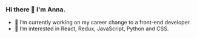 ### Hi there 👋 I'm Anna.

- 🌱 I’m currently working on my career change to a front-end developer.
- 👀 I’m interested in React, Redux, JavaScript, Python and CSS.
